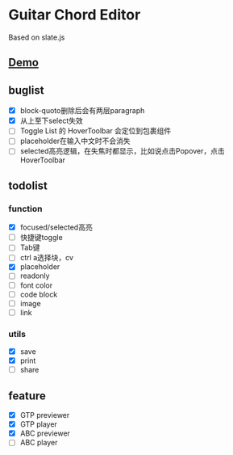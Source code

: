 # Guitar Chord Editor

Based on slate.js

## [Demo](https://barba828.github.io/buitar-editor/)

## buglist
- [x] block-quoto删除后会有两层paragraph
- [x] 从上至下select失效
- [ ] Toggle List 的 HoverToolbar 会定位到包裹组件
- [ ] placeholder在输入中文时不会消失
- [ ] selected高亮逻辑，在失焦时都显示，比如说点击Popover，点击HoverToolbar

## todolist

### function
- [x] focused/selected高亮
- [ ] 快捷键toggle
- [ ] Tab键
- [ ] ctrl a选择块，cv
- [x] placeholder
- [ ] readonly
- [ ] font color
- [ ] code block
- [ ] image
- [ ] link

### utils
- [x] save
- [x] print
- [ ] share

## feature
- [x] GTP previewer
- [x] GTP player
- [x] ABC previewer
- [ ] ABC player
